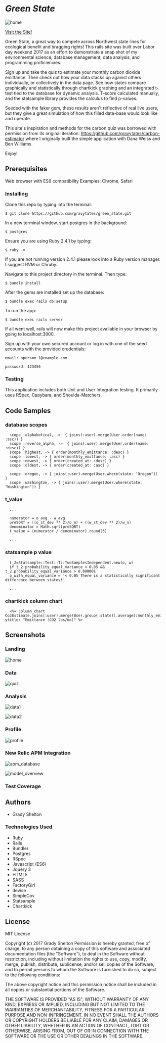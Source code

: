 # _Green State_

![home](https://user-images.githubusercontent.com/25161777/30040877-c1d95a50-9199-11e7-9f2b-04cf5ac537ea.png)


[Visit the Site!](https://green-state.herokuapp.com/)

Green State, a great way to compete across Northwest state lines for ecological benefit and bragging rights! This rails site was built over Labor day weekend 2017 as an effort to demonstrate a snap shot of my environmental science, database management, data analysis, and programming proficiencies.

Sign up and take the quiz to estimate your monthly carbon dioxide emittance. Then check out how your data stacks up against others individually, or collectively in the data page. See how states compare graphically and statistically through chartkick graphing and an integrated t-test tied to the database for dynamic analysis. T-score calculated manually, and the statsample library provides the calculus to find p-values.

Seeded with the faker gem, these results aren't reflective of real live users, but they give a great simulation of how this filled data-base would look like and operate.

This site's inspiration and methods for the carbon quiz was borrowed with permission from its original iteration: https://github.com/gravytates/carbon-estimator where I originally built the simple application with Dana Weiss and Ben Williams.

Enjoy!

## Prerequisites

Web browser with ES6 compatibility
Examples: Chrome, Safari

### Installing

Clone this repo by typing into the terminal:

```
$ git clone https://github.com/gravytates/green_state.git
```

In a new terminal window, start postgres in the background:
```
$ postgres
```
Ensure you are using Ruby 2.4.1 by typing:
```
$ ruby -v
```

If you are not running version 2.4.1 please look into a Ruby version manager. I suggest RVM or Chruby.

Navigate to this project directory in the terminal. Then type:

```
$ bundle install
```

After the gems are installed set up the database:

```
$ bundle exec rails db:setup
```

To run the app:
```
$ bundle exec rails server
```
If all went well, rails will now make this project available in your browser by going to localhost:3000.

Sign up with your own secured account or log in with one of the seed accounts with the provided credentials:
```
email: operson_1@example.com
```
```
password: 123456
```

### Testing

This application includes both Unit and User Integration testing.  It primarily uses RSpec, Capybara, and Shoulda-Matchers.

## Code Samples

### database scopes

```
  scope :alphabetical, ->  { joins(:user).merge(User.order(name: :asc)) }
  scope :reverse_alpha, ->  { joins(:user).merge(User.order(name: :desc)) }
  scope :highest, -> { order(monthly_emittance: :desc) }
  scope :lowest, -> { order(monthly_emittance: :asc) }
  scope :newest, -> { order(created_at: :desc) }
  scope :oldest, -> { order(created_at: :asc) }

  scope :oregon, -> { joins(:user).merge(User.where(state: "Oregon")) }
  scope :washington, -> { joins(:user).merge(User.where(state: "Washington")) }
```

### t_value

```
  ...

  numerator = o_avg - w_avg
  preSQRT = ((o_st_dev ** 2)/o_n) + ((w_st_dev ** 2)/w_n)
  denominator = Math.sqrt(preSQRT)
  t_value = (numerator / denominator).round(3)

  ...

```

### statsample p value

```
  t_2=Statsample::Test::T::TwoSamplesIndependent.new(o, w)
  if t_2.probability_equal_variance < 0.05 && t_2.probability_equal_variance > 0.000001
  p_with_equal_variance = '< 0.05 There is a statistically significant difference between states!'

  ...
```

### chartkick column chart

```
  <%= column_chart Co2Estimate.joins(:user).merge(User.group(:state)).average(:monthly_emittance), ytitle: "Emittance (CO2 lbs/mo)" %>
```


## Screenshots

### Landing

![home](https://user-images.githubusercontent.com/25161777/30040877-c1d95a50-9199-11e7-9f2b-04cf5ac537ea.png)
### Data

![quiz](https://user-images.githubusercontent.com/25161777/30040063-b0eec12c-918e-11e7-90e4-2ff37ec8bbb2.png)

### Analysis

![data1](https://user-images.githubusercontent.com/25161777/30040065-b7fea9b4-918e-11e7-824a-2afdc1f5064f.png)

![data2](https://user-images.githubusercontent.com/25161777/30040067-b80148c2-918e-11e7-9baa-31adbd4f6ed7.png)

### Profile

![profile](https://user-images.githubusercontent.com/25161777/30040066-b7ff3050-918e-11e7-91ee-8a5eaa5f9ebc.png)

### New Relic APM Integration

![apm_database](https://user-images.githubusercontent.com/25161777/33810418-0bb14992-ddb9-11e7-9b63-a69d702be6d7.png)

![model_overview](https://user-images.githubusercontent.com/25161777/33810417-0b9a9d0a-ddb9-11e7-990b-446a22753980.png)


### Test Coverage

## Authors

* Grady Shelton

### Technologies Used

* Ruby
* Rails
* Bundler
* Postgres
* RSpec
* Javascript (ES6)
* Jquery 3
* HTML5
* SASS
* FactoryGirl
* devise
* SimpleCov
* Statsample
* Chartkick

## License

MIT License

Copyright (c) 2017 Grady Shelton
Permission is hereby granted, free of charge, to any person obtaining a copy of this software and associated documentation files (the "Software"), to deal in the Software without restriction, including without limitation the rights
to use, copy, modify, merge, publish, distribute, sublicense, and/or sell copies of the Software, and to permit persons to whom the Software is furnished to do so, subject to the following conditions:

The above copyright notice and this permission notice shall be included in all
copies or substantial portions of the Software.

THE SOFTWARE IS PROVIDED "AS IS", WITHOUT WARRANTY OF ANY KIND, EXPRESS OR
IMPLIED, INCLUDING BUT NOT LIMITED TO THE WARRANTIES OF MERCHANTABILITY,
FITNESS FOR A PARTICULAR PURPOSE AND NON-INFRINGEMENT. IN NO EVENT SHALL THE
AUTHORS OR COPYRIGHT HOLDERS BE LIABLE FOR ANY CLAIM, DAMAGES OR OTHER
LIABILITY, WHETHER IN AN ACTION OF CONTRACT, TORT OR OTHERWISE, ARISING FROM,
OUT OF OR IN CONNECTION WITH THE SOFTWARE OR THE USE OR OTHER DEALINGS IN THE
SOFTWARE.
